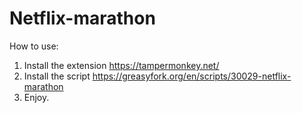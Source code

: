 # Netflix-marathon

How to use:
1. Install the extension https://tampermonkey.net/
2. Install the script https://greasyfork.org/en/scripts/30029-netflix-marathon
3. Enjoy.

